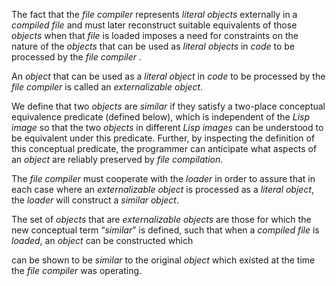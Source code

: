  



The fact that the *file compiler* represents *literal objects* externally in a *compiled file* and must later reconstruct suitable equivalents of those *objects* when that *file* is loaded imposes a need for constraints on the nature of the *objects* that can be used as *literal objects* in *code* to be processed by the *file compiler* . 



An *object* that can be used as a *literal object* in *code* to be processed by the *file compiler* is called an *externalizable object*. 



We define that two *objects* are *similar* if they satisfy a two-place conceptual equivalence predicate (defined below), which is independent of the *Lisp image* so that the two *objects* in different *Lisp images* can be understood to be equivalent under this predicate. Further, by inspecting the definition of this conceptual predicate, the programmer can anticipate what aspects of an *object* are reliably preserved by *file compilation*. 



The *file compiler* must cooperate with the *loader* in order to assure that in each case where an *externalizable object* is processed as a *literal object*, the *loader* will construct a *similar object*. 



The set of *objects* that are *externalizable objects* are those for which the new conceptual term “*similar*” is defined, such that when a *compiled file* is *loaded*, an *object* can be constructed which  







can be shown to be *similar* to the original *object* which existed at the time the *file compiler* was operating. 



